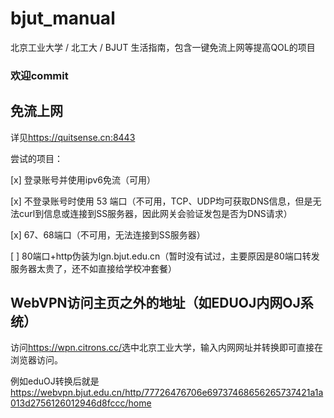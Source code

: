 # bjut_manual

北京工业大学 / 北工大 / BJUT 生活指南，包含一键免流上网等提高QOL的项目

### 欢迎commit

## 免流上网

详见<a href="https://quitsense.cn:8443">https://quitsense.cn:8443</a>

尝试的项目：

[x] 登录账号并使用ipv6免流（可用）

[x] 不登录账号时使用 53 端口（不可用，TCP、UDP均可获取DNS信息，但是无法curl到信息或连接到SS服务器，因此网关会验证发包是否为DNS请求）

[x] 67、68端口（不可用，无法连接到SS服务器）

[ ] 80端口+http伪装为lgn.bjut.edu.cn（暂时没有试过，主要原因是80端口转发服务器太贵了，还不如直接给学校冲套餐）

## WebVPN访问主页之外的地址（如EDUOJ内网OJ系统）

访问<a href="https://wpn.citrons.cc/">https://wpn.citrons.cc/</a>选中北京工业大学，输入内网网址并转换即可直接在浏览器访问。

例如eduOJ转换后就是<a href="https://webvpn.bjut.edu.cn/http/77726476706e69737468656265737421a1a013d2756126012946d8fccc/home">https://webvpn.bjut.edu.cn/http/77726476706e69737468656265737421a1a013d2756126012946d8fccc/home</a>
